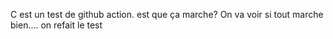 C est un test de github action.
est que ça marche?
 On va voir si tout marche bien....
on refait le test
